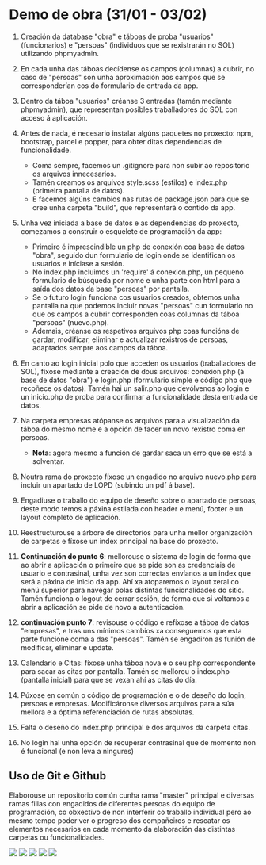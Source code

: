 # Demo de obra (31/01 - 03/02)

1. Creación da database "obra" e táboas de proba "usuarios" (funcionarios) e "persoas" (individuos que se rexistrarán no SOL) utilizando phpmyadmin.
2. En cada unha das táboas decídense os campos (columnas) a cubrir, no caso de "persoas" son unha aproximación aos campos que se corresponderían cos do formulario de entrada da app.
3. Dentro da táboa "usuarios" créanse 3 entradas (tamén mediante phpmyadmin), que representan posibles traballadores do SOL con acceso á aplicación.
4. Antes de nada, é necesario instalar algúns paquetes no proxecto: npm, bootstrap, parcel e popper, para obter ditas dependencias de funcionalidade.
   - Coma sempre, facemos un .gitignore para non subir ao repositorio os arquivos innecesarios.
   - Tamén creamos os arquivos style.scss (estilos) e index.php (primeira pantalla de datos).
   - E facemos algúns cambios nas rutas de package.json para que se cree unha carpeta "build", que representará o contido da app.
5. Unha vez iniciada a base de datos e as dependencias do proxecto, comezamos a construir o esquelete de programación da app:
   - Primeiro é imprescindible un php de conexión coa base de datos "obra", seguido dun formulario de login onde se identifican os usuarios e iníciase a sesión.
   - No index.php incluimos un 'require' á conexion.php, un pequeno formulario de búsqueda por nome e unha parte con html para a saída dos datos da base "persoas" por pantalla.
   - Se o futuro login funciona cos usuarios creados, obtemos unha pantalla na que podemos incluir novas "persoas" cun formulario no que os campos a cubrir corresponden coas columnas da táboa "persoas" (nuevo.php).
   - Ademais, créanse os respetivos arquivos php coas funcións de gardar, modificar, eliminar e actualizar rexistros de persoas, adaptados sempre aos campos da táboa.
6. En canto ao login inicial polo que acceden os usuarios (traballadores de SOL), fíxose mediante a creación de dous arquivos: conexion.php (á base de datos "obra") e login.php (formulario simple e código php que recoñece os datos). Tamén hai un salir.php que devólvenos ao login e un inicio.php de proba para confirmar a funcionalidade desta entrada de datos.
7. Na carpeta empresas atópanse os arquivos para a visualización da táboa do mesmo nome e a opción de facer un novo rexistro coma en persoas.

   - **Nota**: agora mesmo a función de gardar saca un erro que se está a solventar.

8. Noutra rama do proxecto fíxose un engadido no arquivo nuevo.php para incluir un apartado de LOPD (subindo un pdf á base).
9. Engadiuse o traballo do equipo de deseño sobre o apartado de persoas, deste modo temos a páxina estilada con header e menú, footer e un layout completo de aplicación.
10. Reestructurouse a árbore de directorios para unha mellor organización de carpetas e fíxose un index principal na base do proxecto.
11. **Continuación do punto 6**: mellorouse o sistema de login de forma que ao abrir a aplicación o primeiro que se pide son as credenciais de usuario e contrasinal, unha vez son correctas envíanos a un index que será a páxina de inicio da app. Ahí xa atoparemos o layout xeral co menú superior para navegar polas distintas funcionalidades do sitio. Tamén funciona o logout de cerrar sesión, de forma que si voltamos a abrir a aplicación se pide de novo a autenticación.
12. **continuación punto 7**: revisouse o código e refíxose a táboa de datos "empresas", e tras uns mínimos cambios xa conseguemos que esta parte funcione coma a das "persoas". Tamén se engadiron as funión de modificar, eliminar e update.
13. Calendario e Citas: fíxose unha táboa nova e o seu php correspondente para sacar as citas por pantalla. Tamén se mellorou o index.php (pantalla inicial) para que se vexan ahí as citas do día.
14. Púxose en común o código de programación e o de deseño do login, persoas e empresas. Modificáronse diversos arquivos para a súa mellora e a óptima referenciación de rutas absolutas.
15. Falta o deseño do index.php principal e dos arquivos da carpeta citas.
16. No login hai unha opción de recuperar contrasinal que de momento non é funcional (e non leva a ningures)

## Uso de Git e Github

Elaborouse un repositorio común cunha rama "master" principal e diversas ramas fillas con engadidos de diferentes persoas do equipo de programación, co obxectivo de non interferir co traballo individual pero ao mesmo tempo poder ver o progreso dos compañeiros e rescatar os elementos necesarios en cada momento da elaboración das distintas carpetas ou funcionalidades.

<img src="https://user-images.githubusercontent.com/89069423/153570520-88311ce3-6312-44df-bbad-bbc7622dd4f7.png"/>
<img src="https://user-images.githubusercontent.com/89069423/153570383-4bfcf451-3d50-4a7d-8652-e4f393b820da.png"/>
<img src="https://user-images.githubusercontent.com/89069423/153570394-8d652070-f0cf-4b9b-8b09-e8173feb2657.png"/>
<img src="https://user-images.githubusercontent.com/89069423/153570403-82fd4a9b-6db7-4e04-83ca-73b3dd265f57.png"/>
<img src="https://user-images.githubusercontent.com/89069423/153570411-7fe2b539-a2cc-4f22-97fc-d306874b1812.png"/>







